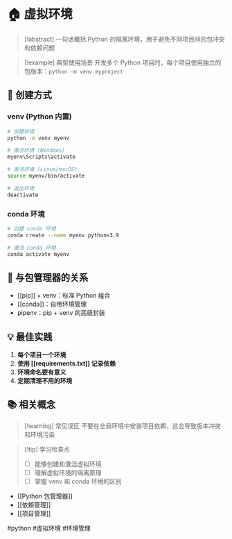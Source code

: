 # 🏠 虚拟环境

> [!abstract] 一句话概括
> Python 的隔离环境，用于避免不同项目间的包冲突和依赖问题

> [!example] 典型使用场景
> 开发多个 Python 项目时，每个项目使用独立的包版本：`python -m venv myproject`

## 🔧 创建方式

### venv (Python 内置)
```bash
# 创建环境
python -m venv myenv

# 激活环境 (Windows)
myenv\Scripts\activate

# 激活环境 (Linux/macOS)
source myenv/bin/activate

# 退出环境
deactivate
```

### conda 环境
```bash
# 创建 conda 环境
conda create --name myenv python=3.9

# 激活 conda 环境
conda activate myenv
```

## 🤝 与包管理器的关系

- [[pip]] + venv：标准 Python 组合
- [[conda]]：自带环境管理
- pipenv：pip + venv 的高级封装

## 💡 最佳实践

1. **每个项目一个环境**
2. **使用 [[requirements.txt]] 记录依赖**
3. **环境命名要有意义**
4. **定期清理不用的环境**

## 📚 相关概念

> [!warning] 常见误区
> 不要在全局环境中安装项目依赖，这会导致版本冲突和环境污染

> [!tip] 学习检查点
> - [ ] 能够创建和激活虚拟环境
> - [ ] 理解虚拟环境的隔离原理
> - [ ] 掌握 venv 和 conda 环境的区别

- [[Python 包管理器]]
- [[依赖管理]]
- [[项目管理]]

#python #虚拟环境 #环境管理

